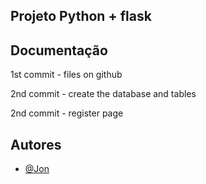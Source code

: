 ## Projeto Python + flask





## Documentação

1st commit - files on github

2nd commit - create the database and tables

2nd commit - register page



## Autores

- [@Jon](https://www.github.com/jon1nline)